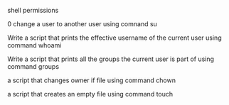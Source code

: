 shell permissions

0 change a user to another user using comnand su

Write a script that prints the effective username of the current user using command whoami

Write a script that prints all the groups the current user is part of using command groups

a script that changes owner if file using command chown

a script that creates an empty file  using command touch
